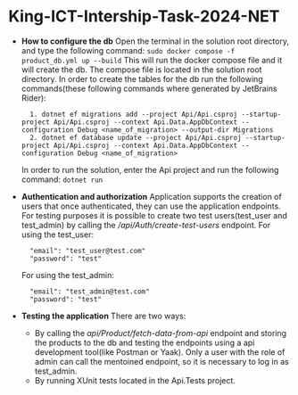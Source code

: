# King-ICT-Intership-Task-2024-NET

- **How to configure the db**
  Open the terminal in the solution root directory, and type the following command:
  `sudo docker compose -f product_db.yml up --build`
  This will run the docker compose file and it will create the db. The compose file is located in the solution root directory.
  In order to create the tables for the db run the following commands(these following commands where generated by JetBrains Rider):
  ```
    1. dotnet ef migrations add --project Api/Api.csproj --startup-project Api/Api.csproj --context Api.Data.AppDbContext --configuration Debug <name_of_migration> --output-dir Migrations
    2. dotnet ef database update --project Api/Api.csproj --startup-project Api/Api.csproj --context Api.Data.AppDbContext --configuration Debug <name_of_migration>
  ```
  In order to run the solution, enter the Api project and run the following command:
  `dotnet run`
- **Authentication and authorization**
  Application supports the creation of users that once authenticated, they can use the application endpoints. For testing purposes it is possible to create two test users(test_user and test_admin) by calling the */api/Auth/create-test-users* endpoint.
  For using the test_user:
  ```
    "email": "test_user@test.com"
    "password": "test"
  ```
  For using the test_admin:
  ```
    "email": "test_admin@test.com"
    "password": "test"
  ```

- **Testing the application**
  There are two ways:
   - By calling the *api/Product/fetch-data-from-api* endpoint and storing the products to the db and testing the endpoints using a api development tool(like Postman or Yaak). Only a user with the role of admin can call the mentoined endpoint, so it is necessary to log in as test_admin.
   - By running XUnit tests located in the Api.Tests project.
